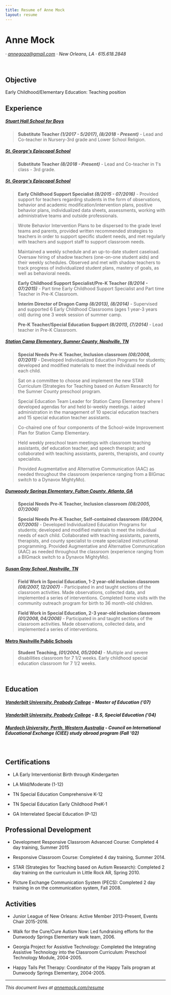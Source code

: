 ```yaml
---
title: Resume of Anne Mock
layout: resume
---
```


# Anne Mock

_&middot; annegoza@gmail.com &middot; New Orleans, LA &middot; 615.618.2848_

<br/>

## Objective

Early Childhood/Elementary Education: Teaching position

## Experience

##### [Stuart Hall School for Boys](http://www.stuarthall.org/)

> **Substitute Teacher _(1/2017 - 5/2017)_, _(8/2018 - Present)_** - Lead and Co-teacher in Nursery-3rd grade and Lower School Religion.

##### [St. George's Episcopal School](http://www.stgeorgesepiscopal.com/)

> **Substitute Teacher _(8/2018 - Present)_** - Lead and Co-teacher in 1's class - 3rd grade.

##### [St. George's Episcopal School](http://www.stgeorgesepiscopal.com/)

> **Early Childhood Support Specialist _(8/2015 - 07/2016)_** - Provided support for teachers regarding students in the form of observations, behavior and academic modification/intervention plans, positive behavior plans, individualized data sheets, assessments, working with administrative teams and outside professionals.

> Wrote Behavior Intervention Plans to be dispersed to the grade level teams and parents, provided written recommended strategies to teachers in order to support specific student needs, and met regularly with teachers and support staff to support classroom needs.

> Maintained a weekly schedule and an up-to-date student caseload.  Oversaw hiring of shadow teachers (one-on-one student aids) and their weekly schedules.  Observed and met with shadow teachers to track progress of individualized student plans, mastery of goals, as well as behavioral needs.

> **Early Childhood Support Specialist/Pre-K Teacher _(8/2014 - 07/2015)_** - Part time Early Childhood Support Specialist and Part time Teacher in Pre-K Classroom.

> **Interim Director of Dragon Camp _(8/2013), (8/2014)_** - Supervised and supported 6 Early Childhood Classrooms (ages 1 year-3 years old) during one 3 week session of summer camp.

> **Pre-K Teacher/Special Education Support _(8/2011), (7/2014)_** - Lead teacher in Pre-K Classroom.

##### [Station Camp Elementary, Sumner County, Nashville, TN](https://sce.sumnerschools.org/)

> **Special Needs Pre-K Teacher, Inclusion classroom _(08/2008, 07/2011)_** - Developed Individualized Education Programs for students; developed and modified materials to meet the individual needs of each child.

> Sat on a committee to choose and implement the new STAR Curriculum (Strategies for Teaching based on Autism Research) for the Sumner County preschool program.

> Special Education Team Leader for Station Camp Elementary where I developed agendas for and held bi-weekly meetings. I aided administration in the management of 10 special education teachers and 15 special education teacher assistants.

> Co-chaired one of four components of the School-wide Improvement Plan for Station Camp Elementary.

> Held weekly preschool team meetings with classroom teaching assistants, def education teacher, and speech therapist; and collaborated with teaching assistants, parents, therapists, and county specialists.

> Provided Augmentative and Alternative Communication (AAC) as needed throughout the classroom (experience ranging from a BIGmac switch to a Dynavox MightyMo).

##### [Dunwoody Springs Elementary, Fulton County, Atlanta, GA](http://school.fultonschools.org/es/dunwoodysprings/Pages/default.aspx)

> **Special Needs Pre-K Teacher, Inclusion classroom _(08/2005, 07/2006)_**

> **Special Needs Pre-K Teacher, Self-contained classroom _(08/2004, 07/2005)_** - Developed Individualized Education Programs for students; developed and modified materials to meet the individual needs of each child.  Collaborated with teaching assistants, parents, therapists, and county specialist to create specialized instructional programming.  Provided Augmentative and Alternative Communication (AAC) as needed throughout the classroom (experience ranging from a BIGmack switch to a Dynavox MightyMo).

##### [Susan Gray School, Nashville, TN](https://peabody.vanderbilt.edu/admin-offices/sgs/index.php)

> **Field Work in Special Education, 1-2 year-old inclusion classroom _(08/2007, 12/2007)_** - Participated in and taught sections of the classroom activities.  Made observations, collected data, and implemented a series of interventions.  Completed home visits with the community outreach program for birth to 36 month-old children.

> **Field Work in Special Education, 2-3 year-old inclusion classroom _(01/2008, 04/2008)_** - Participated in and taught sections of the classroom activities.  Made observations, collected data, and implemented a series of interventions.

#### [Metro Nashville Public Schools](https://www.mnps.org)

> **Student Teaching, _(01/2004, 05/2004)_** -  Multiple and severe disabilities classroom for 7 1/2 weeks. Early childhood special education classroom for 7 1/2 weeks.

<br/>

## Education

##### [Vanderbilt University, Peabody College](http://www.vanderbilt.edu/) - **Master of Education** _('07)_

##### [Vanderbilt University, Peabody College](http://www.vanderbilt.edu/) - **B.S, Special Education** _('04)_

##### [Murdoch University, Perth, Western Australia](https://www.murdoch.edu.au/) - **Council on International Educational Exchange (CIEE) study abroad program** _(Fall '02)_

<br/>

## Certifications

* LA Early Interventionist Birth through Kindergarten

* LA Mild/Moderate (1-12)

* TN Special Education Comprehensive K-12

* TN Special Education Early Childhood PreK-1

* GA Interrelated Special Education (P-12)

## Professional Development

* Development Responsive Classroom Advanced Course: Completed 4 day training, Summer 2015

* Responsive Classroom Course: Completed 4 day training, Summer 2014.

* STAR (Strategies for Teaching based on Autism Research): Completed 2 day training on the curriculum in Little Rock AR, Spring 2010.

* Picture Exchange Communication System (PECS): Completed 2 day training in on the communication system, Fall 2008.

## Activities

* Junior League of New Orleans: Active Member 2013-Present, Events Chair 2015-2016.

* Walk for the Cure/Cure Autism Now: Led fundraising efforts for the Dunwoody Springs Elementary walk team, 2006.

* Georgia Project for Assistive Technology: Completed the Integrating Assistive Technology into the Classroom Curriculum: Preschool Technology Module, 2004-2005.

* Happy Tails Pet Therapy: Coordinator of the Happy Tails program at Dunwoody Springs Elementary, 2004-2005.

----

_This document lives at [annemock.com/resume](http://annemock.com/resume/)_
